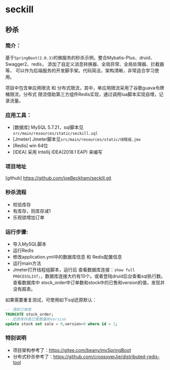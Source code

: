 # seckill

 ## 秒杀

### 简介：
基于`SpringBoot(2.0.3)`的微服务的秒杀示例，整合Mybatis-Plus、druid、Swagger2、redis，
添加了自定义消息转换器、全局异常、全局处理器、拦截器等，
可以作为后端服务的开发脚手架。代码简洁，架构清晰，非常适合学习使用。

项目中包含单应用限流 和 分布式限流，其中，单应用限流采用了谷歌guava令牌桶限流，分布式
限流借助第三方组件Redis实现，通过调用lua脚本实现自增，记录流量。

### 应用工具：
- [数据库]  MySQL 5.7.21，sql脚本见`src/main/resources/static/seckill.sql`
- [Jmeter]  Jmeter脚本见`src/main/resources/static/线程组.jmx`
- [Redis]   win 64位 
- [IDEA]    采用 Intellij IDEA(2018.1 EAP) 来编写 

### 项目地址
[github] https://github.com/joeBeckham/seckill.git

### 秒杀流程
- 校验库存 
- 有库存，则库存减1
- 乐观锁增加订单

### 运行步骤: 
- 导入MySQL脚本
- 运行Redis
- 修改application.yml中的数据库信息 和 Redis配置信息 
- 运行main方法
- Jmeter打开线程组脚本，运行后 查看数据库连接：`show full PROCESSLIST;`，数据库连接大约有10个。或者登陆druid后台查看sql执行数。
查看数据库中 stock_order中订单数和stock中的已售和version的值，发现并没有超卖。

如果需要重复测试，可使用如下sql还原默认：

```sql
-- 清除订单表
TRUNCATE stock_order;
-- 还原库存表已售数量和version
update stock set sale = 0,version=0 where id = 1;
```

### 特别说明

- 项目架构参考了：https://gitee.com/beany/mySpringBoot 
- 分布式秒杀参考了：https://github.com/crossoverJie/distributed-redis-tool

